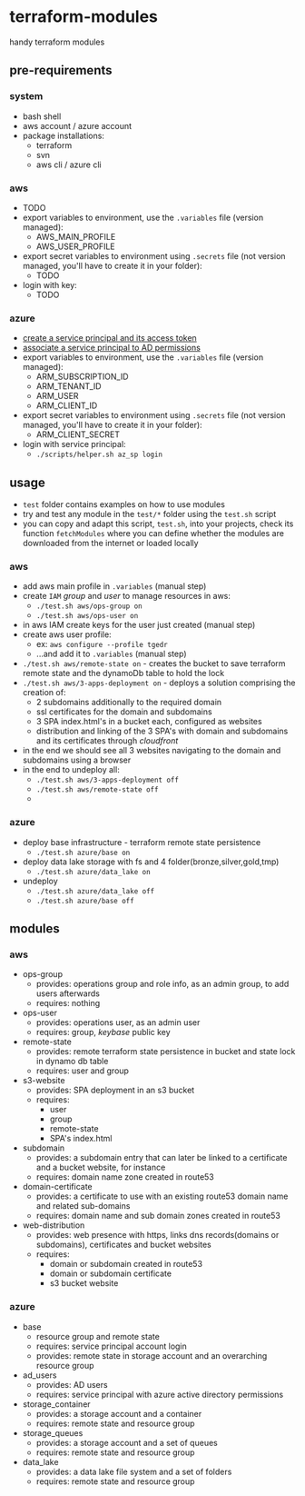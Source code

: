 # terraform-modules
handy terraform modules

## pre-requirements

### system
- bash shell
- aws account / azure account
- package installations:
  - terraform 
  - svn
  - aws cli / azure cli

### aws
- TODO
- export variables to environment, use the `.variables` file (version managed):
  - AWS_MAIN_PROFILE
  - AWS_USER_PROFILE
- export secret variables to environment using `.secrets` file (not version managed, you'll have to create it in your folder):
  - TODO
- login with key:
  - TODO
### azure
- [create a service principal and its access token](https://registry.terraform.io/providers/hashicorp/azuread/latest/docs/guides/service_principal_client_secret)
- [associate a service principal to AD permissions](https://registry.terraform.io/providers/hashicorp/azuread/latest/docs/guides/service_principal_configuration#azure-active-directory-permissions)
- export variables to environment, use the `.variables` file (version managed):
  - ARM_SUBSCRIPTION_ID
  - ARM_TENANT_ID
  - ARM_USER
  - ARM_CLIENT_ID
- export secret variables to environment using `.secrets` file (not version managed, you'll have to create it in your folder):
  - ARM_CLIENT_SECRET
- login with service principal:
  - `./scripts/helper.sh az_sp login `

## usage
- `test` folder contains examples on how to use modules
- try and test any module in the `test/*` folder using the `test.sh` script
- you can copy and adapt this script, `test.sh`, into your projects, check its function `fetchModules` where you can define whether the modules are downloaded from the internet or loaded locally

### aws
- add aws main profile in `.variables` (manual step)
- create `IAM` _group_ and _user_ to manage resources in aws:
  - `./test.sh aws/ops-group on`
  - `./test.sh aws/ops-user on`
- in aws IAM create keys for the user just created (manual step)
- create aws user profile:
  - ex: `aws configure --profile tgedr`
  - ...and add it to `.variables` (manual step)
- `./test.sh aws/remote-state on` - creates the bucket to save terraform remote state and the dynamoDb table to hold the lock
- `./test.sh aws/3-apps-deployment on` - deploys a solution comprising the creation of:
  - 2 subdomains additionally to the required domain
  - ssl certificates for the domain and subdomains
  - 3 SPA index.html's in a bucket each, configured as websites
  - distribution and linking of the 3 SPA's with domain and subdomains and its certificates through _cloudfront_
- in the end we should see  all 3 websites navigating to the domain and subdomains using a browser
- in the end to undeploy all:
  - `./test.sh aws/3-apps-deployment off`
  - `./test.sh aws/remote-state off`
  - 
### azure
- deploy base infrastructure - terraform remote state persistence
  - `./test.sh azure/base on`
- deploy data lake storage with fs and 4 folder(bronze,silver,gold,tmp)
  - `./test.sh azure/data_lake on`
- undeploy
  - `./test.sh azure/data_lake off`
  - `./test.sh azure/base off`
  
## modules

### aws

- ops-group
  - provides: operations group and role info, as an admin group, to add users afterwards
  - requires: nothing
- ops-user
  - provides: operations user, as an admin user
  - requires: group, _keybase_ public key
- remote-state
  - provides: remote terraform state persistence  in bucket and state lock in dynamo db table
  - requires: user and group
- s3-website
  - provides: SPA deployment in an s3 bucket
  - requires: 
    - user
    - group
    - remote-state
    - SPA's index.html
- subdomain
  - provides: a subdomain entry that can later be linked to a certificate and a bucket website, for instance
  - requires: domain name zone created in route53
- domain-certificate
  - provides: a certificate to use with an existing route53 domain name and related sub-domains
  - requires: domain name and sub domain zones created in route53
- web-distribution
  - provides: web presence with https, links dns records(domains or subdomains), certificates and bucket websites
  - requires:
    - domain or subdomain created in route53
    - domain or subdomain certificate
    - s3 bucket website

### azure

- base
  - resource group and remote state
  - requires: service principal account login
  - provides: remote state in storage account and an overarching resource group
- ad_users
  - provides: AD users
  - requires: service principal with azure active directory permissions
- storage_container
  - provides: a storage account and a container
  - requires: remote state and resource group
- storage_queues
  - provides: a storage account and a set of queues
  - requires: remote state and resource group
- data_lake
  - provides: a data lake file system and a set of folders
  - requires: remote state and resource group
  


